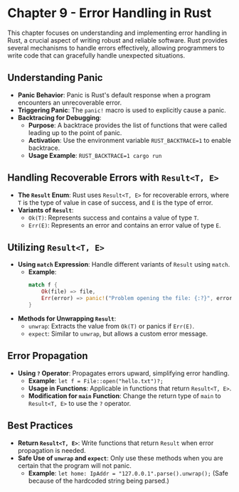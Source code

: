 # Chapter 9 - Error Handling in Rust

This chapter focuses on understanding and implementing error handling in Rust, a crucial aspect of writing robust and reliable software. Rust provides several mechanisms to handle errors effectively, allowing programmers to write code that can gracefully handle unexpected situations.

## Understanding Panic

- **Panic Behavior**: Panic is Rust's default response when a program encounters an unrecoverable error.
- **Triggering Panic**: The `panic!` macro is used to explicitly cause a panic.
- **Backtracing for Debugging**:
  - **Purpose**: A backtrace provides the list of functions that were called leading up to the point of panic.
  - **Activation**: Use the environment variable `RUST_BACKTRACE=1` to enable backtrace.
  - **Usage Example**: `RUST_BACKTRACE=1 cargo run`

## Handling Recoverable Errors with `Result<T, E>`

- **The `Result` Enum**: Rust uses `Result<T, E>` for recoverable errors, where `T` is the type of value in case of success, and `E` is the type of error.
- **Variants of `Result`**:
  - `Ok(T)`: Represents success and contains a value of type `T`.
  - `Err(E)`: Represents an error and contains an error value of type `E`.

## Utilizing `Result<T, E>`

- **Using `match` Expression**: Handle different variants of `Result` using `match`.
  - **Example**:
    ```rust
    match f {
        Ok(file) => file,
        Err(error) => panic!("Problem opening the file: {:?}", error),
    }
    ```
- **Methods for Unwrapping `Result`**:
  - `unwrap`: Extracts the value from `Ok(T)` or panics if `Err(E)`.
  - `expect`: Similar to `unwrap`, but allows a custom error message.

## Error Propagation

- **Using `?` Operator**: Propagates errors upward, simplifying error handling.
  - **Example**: `let f = File::open("hello.txt")?;`
  - **Usage in Functions**: Applicable in functions that return `Result<T, E>`.
  - **Modification for `main` Function**: Change the return type of `main` to `Result<T, E>` to use the `?` operator.

## Best Practices

- **Return `Result<T, E>`**: Write functions that return `Result` when error propagation is needed.
- **Safe Use of `unwrap` and `expect`**: Only use these methods when you are certain that the program will not panic.
  - **Example**: `let home: IpAddr = "127.0.0.1".parse().unwrap();` (Safe because of the hardcoded string being parsed.)

